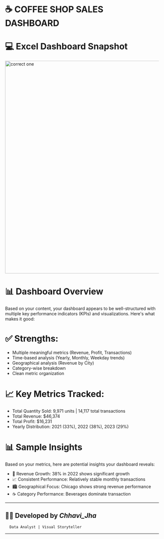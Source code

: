 # ☕ COFFEE SHOP SALES DASHBOARD  

# 💻 Excel Dashboard Snapshot 
<img width="1372" height="695" alt="correct one " src="https://github.com/user-attachments/assets/1ed71ebc-cb30-4811-a8e2-25a7c4f27542" /> 

# 📊 Dashboard Overview                                 
Based on your content, your dashboard appears to be well-structured with multiple key performance indicators (KPIs) and visualizations. Here's what makes it good:

# ✅ Strengths: 
- Multiple meaningful metrics (Revenue, Profit, Transactions)
- Time-based analysis (Yearly, Monthly, Weekday trends)
- Geographical analysis (Revenue by City)
- Category-wise breakdown
- Clean metric organization

# 📈 Key Metrics Tracked:                          
- Total Quantity Sold: 9,971 units | 14,117 total transactions
- Total Revenue: $46,374
- Total Profit: $16,231
- Yearly Distribution: 2021 (33%), 2022 (38%), 2023 (29%)

# 📊 Sample Insights
Based on your metrics, here are potential insights your dashboard reveals: 
 * 🔼 Revenue Growth: 38% in 2022 shows significant growth
 * 📈 Consistent Performance: Relatively stable monthly transactions
 * 🏙️ Geographical Focus: Chicago shows strong revenue performance
 * ☕ Category Performance: Beverages dominate transaction

---
## 👩‍💻 Developed by *Chhavi_Jha*
      Data Analyst | Visual Storyteller 
---

